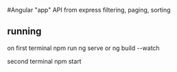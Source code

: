 #Angular "app"
API from express
filtering, paging, sorting

## running

on first terminal
npm run ng serve or
ng build --watch

second terminal
npm start

